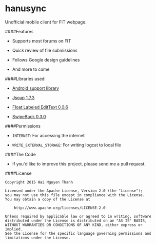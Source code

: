 # hanusync

Unofficial mobile client for FIT webpage.

####Features
* Supports most forums on FIT

* Quick review of file submissions

* Follows Google design guidelines

* And more to come

####Libraries used
* [Android support library](http://developer.android.com/tools/support-library/index.html)

* [Jsoup 1.7.3](https://github.com/jhy/jsoup/)

* [Float Labeled EditText 0.0.6](https://github.com/wrapp/floatlabelededittext)

* [SwipeBack 0.3.0](https://github.com/liuguangqiang/SwipeBack)

####Permissions

* ````INTERNET````: For accessing the internet

* ````WRITE_EXTERNAL_STORAGE````: For writing logcat to local file

####The Code

* If you'd like to improve this project, please send me a pull request.

####License

````
Copyright 2015 Hai Nguyen Thanh

Licensed under the Apache License, Version 2.0 (the "License");
you may not use this file except in compliance with the License.
You may obtain a copy of the License at

    http://www.apache.org/licenses/LICENSE-2.0

Unless required by applicable law or agreed to in writing, software
distributed under the License is distributed on an "AS IS" BASIS,
WITHOUT WARRANTIES OR CONDITIONS OF ANY KIND, either express or implied.
See the License for the specific language governing permissions and
limitations under the License.
````
